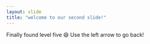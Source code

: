 ```yaml
---
layout: slide
title: "welcome to our second slide!"
---
```

Finally found level five :smile:
Use the left arrow to go back!
